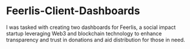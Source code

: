 # Feerlis-Client-Dashboards
I was tasked with creating two dashboards for Feerlis, a social impact startup leveraging Web3 and blockchain technology to enhance transparency and trust in donations and aid distribution for those in need.
